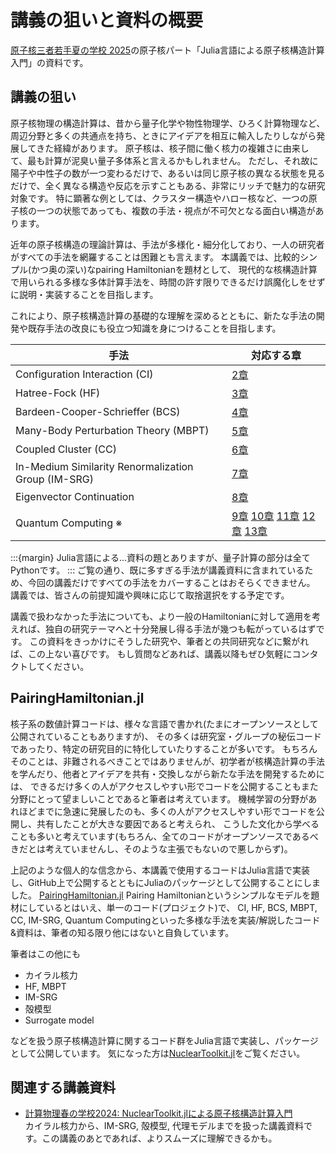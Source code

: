 # 講義の狙いと資料の概要

[原子核三者若手夏の学校 2025](https://www2.yukawa.kyoto-u.ac.jp/~sansha.wakate/school2025/index.html)の原子核パート「Julia言語による原子核構造計算入門」の資料です。

## 講義の狙い


原子核物理の構造計算は、昔から量子化学や物性物理学、ひろく計算物理など、周辺分野と多くの共通点を持ち、ときにアイデアを相互に輸入したりしながら発展してきた経緯があります。
原子核は、核子間に働く核力の複雑さに由来して、最も計算が泥臭い量子多体系と言えるかもしれません。
ただし、それ故に陽子や中性子の数が一つ変わるだけで、あるいは同じ原子核の異なる状態を見るだけで、全く異なる構造や反応を示すこともある、非常にリッチで魅力的な研究対象です。
特に顕著な例としては、クラスター構造やハロー核など、一つの原子核の一つの状態であっても、複数の手法・視点が不可欠となる面白い構造があります。

近年の原子核構造の理論計算は、手法が多様化・細分化しており、一人の研究者がすべての手法を網羅することは困難とも言えます。
本講義では、比較的シンプル(かつ奥の深い)なpairing Hamiltonianを題材として、
現代的な核構造計算で用いられる多様な多体計算手法を、時間の許す限りできるだけ誤魔化しをせずに説明・実装することを目指します。

これにより、原子核構造計算の基礎的な理解を深めるとともに、新たな手法の開発や既存手法の改良にも役立つ知識を身につけることを目指します。

| 手法  | 対応する章 | 
| -- | -- | 
| Configuration Interaction (CI) | [2章](notebooks/FullCI.html) | 
| Hatree-Fock (HF) | [3章](notebooks/HartreeFock.html) |
| Bardeen-Cooper-Schrieffer (BCS) |  [4章](notebooks/BCS.html)   | 
| Many-Body Perturbation Theory (MBPT) | [5章](notebooks/MBPT.html)  |
| Coupled Cluster (CC)|  [6章](notebooks/CoupledCluster.html)  | 
| In-Medium Similarity Renormalization Group (IM-SRG) | [7章](notebooks/IMSRG.html) | 
| Eigenvector Continuation | [8章](notebooks/EC.html)  |  
| Quantum Computing ※ | [9章](notebooks/QuantumComputing.html) [10章](notebooks/pennylane_VQE.html) [11章](notebooks/pennylane_QPE.html) [12章](notebooks/qiskit_QC.html) [13章](notebooks/pytket_VQE.html) |  

:::{margin}
Julia言語による...資料の題とありますが、量子計算の部分は全てPythonです。
:::
ご覧の通り、既に多すぎる手法が講義資料に含まれているため、今回の講義だけですべての手法をカバーすることはおそらくできません。
講義では、皆さんの前提知識や興味に応じて取捨選択をする予定です。

講義で扱わなかった手法についても、より一般のHamiltonianに対して適用を考えれば、独自の研究テーマへと十分発展し得る手法が幾つも転がっているはずです。
この資料をきっかけにそうした研究や、筆者との共同研究などに繋がれば、この上ない喜びです。
もし質問などあれば、講義以降もぜひ気軽にコンタクトしてください。


## PairingHamiltonian.jl

核子系の数値計算コードは、様々な言語で書かれ(たまにオープンソースとして公開されていることもありますが)、
その多くは研究室・グループの秘伝コードであったり、特定の研究目的に特化していたりすることが多いです。
もちろんそのことは、非難されるべきことではありませんが、初学者が核構造計算の手法を学んだり、他者とアイデアを共有・交換しながら新たな手法を開発するためには、
できるだけ多くの人がアクセスしやすい形でコードを公開することもまた分野にとって望ましいことであると筆者は考えています。
機械学習の分野があれほどまでに急速に発展したのも、多くの人がアクセスしやすい形でコードを公開し、共有したことが大きな要因であると考えられ、
こうした文化から学べることも多いと考えています(もちろん、全てのコードがオープンソースであるべきだとは考えていませんし、そのような主張でもないので悪しからず)。

上記のような個人的な信念から、本講義で使用するコードはJulia言語で実装し、GitHub上で公開するとともにJuliaのパッケージとして公開することにしました。
[PairingHamiltonian.jl](https://github.com/sotayoshida/pairinghamiltonian.jl)
Pairing Hamiltonianというシンプルなモデルを題材にしているとはいえ、単一のコード(プロジェクト)で、
CI, HF, BCS, MBPT, CC, IM-SRG, Quantum Computingといった多様な手法を実装/解説したコード&資料は、筆者の知る限り他にはないと自負しています。

筆者はこの他にも

- カイラル核力
- HF, MBPT
- IM-SRG
- 殻模型
- Surrogate model

などを扱う原子核構造計算に関するコード群をJulia言語で実装し、パッケージとして公開しています。
気になった方は[NuclearToolkit.jl](https://github.com/sotayoshida/nucleartoolkit.jl)をご覧ください。


## 関連する講義資料

- [計算物理春の学校2024: NuclearToolkit.jlによる原子核構造計算入門](https://sotayoshida.github.io/Lecture_CompPhys_SpSchool24/home.html)  
  カイラル核力から、IM-SRG, 殻模型, 代理モデルまでを扱った講義資料です。この講義のあとであれば、よりスムーズに理解できるかも。


